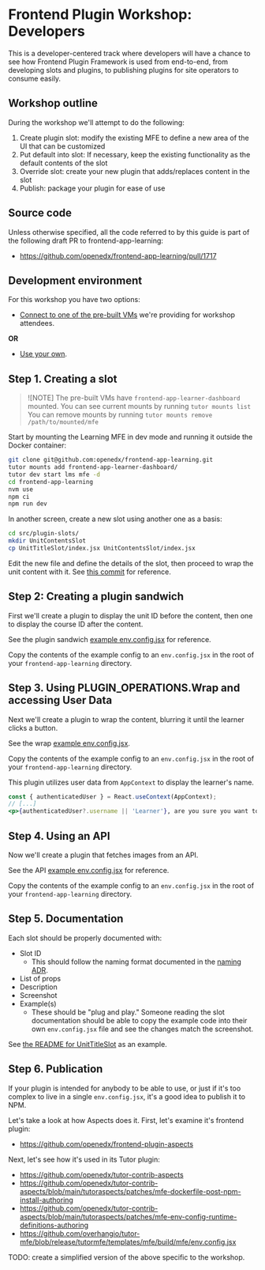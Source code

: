 # Frontend Plugin Workshop: Developers

This is a developer-centered track where developers will have a chance to see how Frontend Plugin Framework is used from end-to-end, from developing slots and plugins, to publishing plugins for site operators to consume easily.

## Workshop outline

During the workshop we'll attempt to do the following:

1. Create plugin slot: modify the existing MFE to define a new area of the UI that can be customized
1. Put default into slot: If necessary, keep the existing functionality as the default contents of the slot
1. Override slot: create your new plugin that adds/replaces content in the slot
1. Publish: package your plugin for ease of use

## Source code

Unless otherwise specified, all the code referred to by this guide is part of the following draft PR to frontend-app-learning:

- https://github.com/openedx/frontend-app-learning/pull/1717

## Development environment

For this workshop you have two options:

* [Connect to one of the pre-built VMs](./connect_to_vm.md) we're providing for workshop attendees.

**OR**

* [Use your own](./set_up_dev_env.md).

## Step 1. Creating a slot

> ![NOTE]
> The pre-built VMs have `frontend-app-learner-dashboard` mounted.
> You can see current mounts by running `tutor mounts list`
> You can remove mounts by running `tutor mounts remove /path/to/mounted/mfe`

Start by mounting the Learning MFE in dev mode and running it outside the Docker container:

```bash
git clone git@github.com:openedx/frontend-app-learning.git
tutor mounts add frontend-app-learner-dashboard/
tutor dev start lms mfe -d
cd frontend-app-learning
nvm use
npm ci
npm run dev
```

In another screen, create a new slot using another one as a basis:

```bash
cd src/plugin-slots/
mkdir UnitContentsSlot
cp UnitTitleSlot/index.jsx UnitContentsSlot/index.jsx
```

Edit the new file and define the details of the slot, then proceed to wrap the unit content with it.  See [this commit](https://github.com/openedx/frontend-app-learning/pull/1717/commits/e045a426eb51e8cf759e6a7aea16a7c8e15f0343) for reference.

## Step 2: Creating a plugin sandwich

First we'll create a plugin to display the unit ID before the content, then one to display the course ID after the content.

See the plugin sandwich [example env.config.jsx](../developers/configs/plugin-sandwich-example.env.config.jsx) for reference.

Copy the contents of the example config to an `env.config.jsx` in the root of your `frontend-app-learning` directory.  

## Step 3. Using PLUGIN_OPERATIONS.Wrap and accessing User Data

Next we'll create a plugin to wrap the content, blurring it until the learner clicks a button.

See the wrap [example env.config.jsx](../developers/configs/wrap-example.env.config.jsx).

Copy the contents of the example config to an `env.config.jsx` in the root of your `frontend-app-learning` directory.  

This plugin utilizes user data from `AppContext` to display the learner's name.

```jsx
const { authenticatedUser } = React.useContext(AppContext);
// [...]
<p>{authenticatedUser?.username || 'Learner'}, are you sure you want to learn this now?</p>
```

## Step 4. Using an API

Now we'll create a plugin that fetches images from an API.

See the API [example env.config.jsx](../developers/configs/api-example.env.config.jsx) for reference.

Copy the contents of the example config to an `env.config.jsx` in the root of your `frontend-app-learning` directory.

## Step 5. Documentation

Each slot should be properly documented with:

- Slot ID
  - This should follow the naming format documented in the [naming ADR](https://github.com/openedx/frontend-plugin-framework/blob/master/docs/decisions/0003-slot-naming-and-life-cycle.rst).
- List of props
- Description
- Screenshot
- Example(s)
  - These should be "plug and play." Someone reading the slot documentation should be able to copy the example code into their own `env.config.jsx` file and see the changes match the screenshot.

See [the README for UnitTitleSlot](https://github.com/openedx/frontend-app-learning/blob/master/src/plugin-slots/UnitTitleSlot/README.md) as an example.

## Step 6. Publication

If your plugin is intended for anybody to be able to use, or just if it's too complex to live in a single `env.config.jsx`, it's a good idea to publish it to NPM.

Let's take a look at how Aspects does it.  First, let's examine it's frontend plugin:

- https://github.com/openedx/frontend-plugin-aspects

Next, let's see how it's used in its Tutor plugin:

- https://github.com/openedx/tutor-contrib-aspects
- https://github.com/openedx/tutor-contrib-aspects/blob/main/tutoraspects/patches/mfe-dockerfile-post-npm-install-authoring
- https://github.com/openedx/tutor-contrib-aspects/blob/main/tutoraspects/patches/mfe-env-config-runtime-definitions-authoring
- https://github.com/overhangio/tutor-mfe/blob/release/tutormfe/templates/mfe/build/mfe/env.config.jsx

TODO: create a simplified version of the above specific to the workshop.
